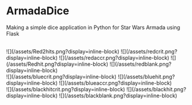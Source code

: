 # ArmadaDice
Making a simple dice application in Python for Star Wars Armada using Flask

<br>
![](/assets/Red2hits.png?display=inline-block)
![](/assets/redcrit.png?display=inline-block)
![](/assets/redaccr.png?display=inline-block)
![](/assets/Redhit.png?display=inline-block)
![](/assets/redblank.png?display=inline-block)

<br>
![](/assets/bluecrit.png?display=inline-block)
![](/assets/bluehit.png?display=inline-block)
![](/assets/blueaccr.png?display=inline-block)

<br>
![](/assets/blackhitcrit.png?display=inline-block)
![](/assets/blackhit.png?display=inline-block)
![](/assets/blackblank.png?display=inline-block)
